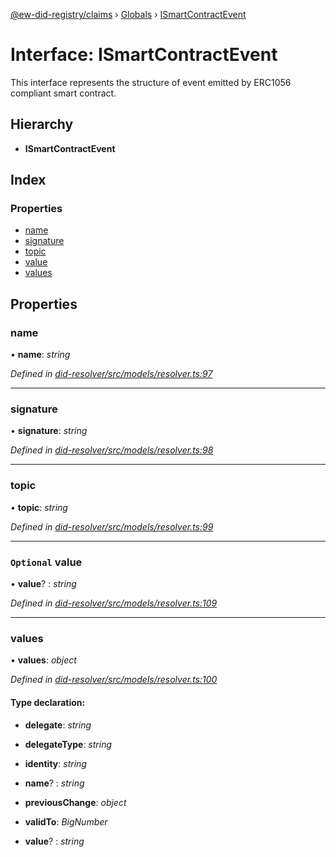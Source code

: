 [@ew-did-registry/claims](../README.md) › [Globals](../globals.md) › [ISmartContractEvent](ismartcontractevent.md)

# Interface: ISmartContractEvent

This interface represents the structure of event emitted by ERC1056 compliant smart contract.

## Hierarchy

* **ISmartContractEvent**

## Index

### Properties

* [name](ismartcontractevent.md#name)
* [signature](ismartcontractevent.md#signature)
* [topic](ismartcontractevent.md#topic)
* [value](ismartcontractevent.md#optional-value)
* [values](ismartcontractevent.md#values)

## Properties

###  name

• **name**: *string*

*Defined in [did-resolver/src/models/resolver.ts:97](https://github.com/energywebfoundation/ew-did-registry/blob/f9a1db1/packages/did-resolver/src/models/resolver.ts#L97)*

___

###  signature

• **signature**: *string*

*Defined in [did-resolver/src/models/resolver.ts:98](https://github.com/energywebfoundation/ew-did-registry/blob/f9a1db1/packages/did-resolver/src/models/resolver.ts#L98)*

___

###  topic

• **topic**: *string*

*Defined in [did-resolver/src/models/resolver.ts:99](https://github.com/energywebfoundation/ew-did-registry/blob/f9a1db1/packages/did-resolver/src/models/resolver.ts#L99)*

___

### `Optional` value

• **value**? : *string*

*Defined in [did-resolver/src/models/resolver.ts:109](https://github.com/energywebfoundation/ew-did-registry/blob/f9a1db1/packages/did-resolver/src/models/resolver.ts#L109)*

___

###  values

• **values**: *object*

*Defined in [did-resolver/src/models/resolver.ts:100](https://github.com/energywebfoundation/ew-did-registry/blob/f9a1db1/packages/did-resolver/src/models/resolver.ts#L100)*

#### Type declaration:

* **delegate**: *string*

* **delegateType**: *string*

* **identity**: *string*

* **name**? : *string*

* **previousChange**: *object*

* **validTo**: *BigNumber*

* **value**? : *string*
